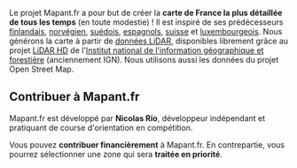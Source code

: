 Le projet Mapant.fr a pour but de créer la **carte de France la plus détaillée de tous les temps** (en toute modestie) ! Il est inspiré de ses prédécesseurs [finlandais](https://www.mapant.fi/), [norvégien](https://mapant.no), [suédois](https://kartor.gokartor.se/), [espagnols](https://mapant.es), [suisse](https://www.mapant.ch/) et [luxembourgeois](https://mapant.orienteering.lu/). Nous générons la carte à partir de [données LiDAR](https://fr.wikipedia.org/wiki/Lidar), disponibles librement grâce au projet [LiDAR HD](https://geoservices.ign.fr/lidarhd) de l'[Institut national de l'information géographique et forestière](https://www.ign.fr/) (anciennement IGN). Nous utilisons aussi les données du projet Open Street Map.

## Contribuer à Mapant.fr

Mapant.fr est développé par **Nicolas Rio**, développeur indépendant et pratiquant de course d'orientation en compétition.

Vous pouvez **contribuer financièrement** à Mapant.fr. En contrepartie, vous pourrez sélectionner une zone qui sera **traitée en priorité**.